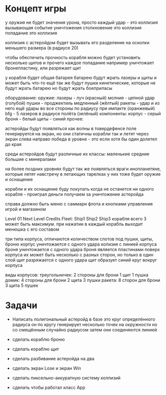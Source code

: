 # Концепт игры

у оружия не будет значения урона, просто каждый удар - это коллизия вызывающая событие уничтожения
столкновение это коллизия
попадание это коллизия

коллизия с астеройдом будет вызывать его разделение на осколки меньшего размера (в радиусе 20)

чтобы обеспечить прочность корабля можно будет установить несколько щитов и прочего
каждое попадание например уничтожает бронепластину, или разряжает щит

у корабля будет общая батарея
батарею будут жрать лазеры и щиты и может быть что-то ещё
так же будут пушки кинетические, которые не будут жрать батарею но будут жрать боеприпасы

оборудование:
    оружие:
        лазеры - луч (красный)
        молния - цепной удар (голубой)
        пушки - проджектиль медленный (жёлтый)
        ракеты - удар и из него ещё удары во все стороны по радиусу при импакте (оранжевый)
        bfg - 5 лазеров в радиусе полёта (зелёный)
    компоненты:
        корпус - серый
        броня - белый
        щиты - синий
    прочее:

астеройды будут появляться как волны в товердефенсе
поле генерируется на экран, но они статичны
корабли так и летят через экран слева направо
победа в уровне - это если хотя бы один долетел до края

среди астеройдов будут различные их классы:
    маленькие
    средние
    большие
    с минералами

на более поздних уровнях будут так же появляться враги инопланетяне, которые летят навстречу в летающих тарелках
у них тоже будет оружие и оснащение

корабли и их оснащение буду покупать
когда не останется ни одного корабля - проиграл
деньги получаем за уничтожение астеройда

справа должно быть меню с саммари флота и кнопками управления игрой и магазином

Level 01        Next Level
Credits
Fleet:
    Ship1
    Ship2
    Ship3
корабля всего 3 может быть максимум.
при нажатии в каждый корабль выходит менюшка с его составом

три типа корпуса, отличаются количеством слотов под пушки, щиты, броню
корпус уничтожается с одного удара
    колизия с линией корпуса
броня уничтожается с одного удара
    броня является пластинами поверх корпуса
    их может быть несколько с разных сторон, но только в один слой
щит разряжается с одного удара
    щит образует синий круг вокруг корпуса

виды корпусов:
    треугольничек:
        2 стороны для брони
        1 щит
        1 пушка
    домик:
        4 стороны для брони
        2 щита
        3 пушки
    ракета:
        8 сторон для брони
        3 щита
        5 пушек

# Задачи
- Написать полигональный астеройд
    в базе это круг определённого радиуса
    он по кругу генерирует несколько точек на окружности но со смещённым случайно радиусом
    затем они соединяются линией

- сделать кораблю броню

- сделать кораблю щит

- сделать разбивание астеройда на два

- сделать экран Lose и экран Win

- сделать пиксельно-аккуратную систему коллизий

- сделать чтобы работал класс App
